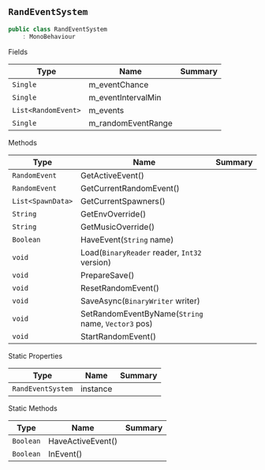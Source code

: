 ## `RandEventSystem`

```csharp
public class RandEventSystem
    : MonoBehaviour

```

Fields

| Type | Name | Summary | 
| --- | --- | --- | 
| `Single` | m_eventChance |  | 
| `Single` | m_eventIntervalMin |  | 
| `List<RandomEvent>` | m_events |  | 
| `Single` | m_randomEventRange |  | 


Methods

| Type | Name | Summary | 
| --- | --- | --- | 
| `RandomEvent` | GetActiveEvent() |  | 
| `RandomEvent` | GetCurrentRandomEvent() |  | 
| `List<SpawnData>` | GetCurrentSpawners() |  | 
| `String` | GetEnvOverride() |  | 
| `String` | GetMusicOverride() |  | 
| `Boolean` | HaveEvent(`String` name) |  | 
| `void` | Load(`BinaryReader` reader, `Int32` version) |  | 
| `void` | PrepareSave() |  | 
| `void` | ResetRandomEvent() |  | 
| `void` | SaveAsync(`BinaryWriter` writer) |  | 
| `void` | SetRandomEventByName(`String` name, `Vector3` pos) |  | 
| `void` | StartRandomEvent() |  | 


Static Properties

| Type | Name | Summary | 
| --- | --- | --- | 
| `RandEventSystem` | instance |  | 


Static Methods

| Type | Name | Summary | 
| --- | --- | --- | 
| `Boolean` | HaveActiveEvent() |  | 
| `Boolean` | InEvent() |  | 


